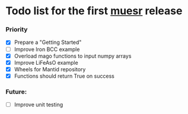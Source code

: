 # Todo list for the first [muesr](https://github.com/bonfus/muesr) release

### Priority
- [x] Prepare a "Getting Started"
- [ ] Improve Iron BCC example
- [x] Overload mago functions to input numpy arrays 
- [x] Improve LiFeAsO example
- [x] Wheels for Mantid repository
- [x] Functions should return True on success

### Future:

- [ ] Improve unit testing
